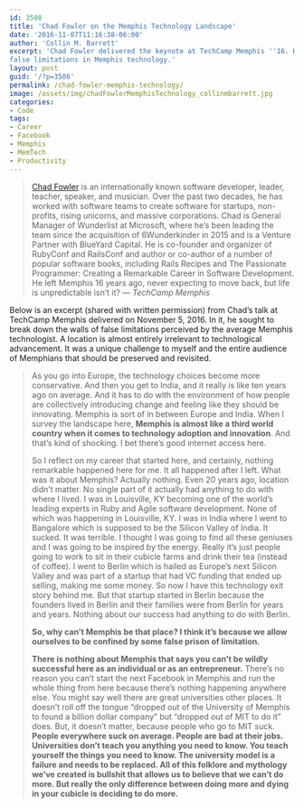 ```yaml
---
id: 3508
title: 'Chad Fowler on the Memphis Technology Landscape'
date: '2016-11-07T11:16:38-06:00'
author: 'Collin M. Barrett'
excerpt: 'Chad Fowler delivered the keynote at TechCamp Memphis ''16. He challenged attendees to break down walls of
false limitations in Memphis technology.'
layout: post
guid: '/?p=3508'
permalink: /chad-fowler-memphis-technology/
image: /assets/img/chadFowlerMemphisTechnology_collinmbarrett.jpg
categories:
- Code
tags:
- Career
- Facebook
- Memphis
- MemTech
- Productivity
---
```


> [Chad Fowler](http://chadfowler.com/) is an internationally known software developer, leader, teacher, speaker, and
musician. Over the past two decades, he has worked with software teams to create software for startups, non-profits,
rising unicorns, and massive corporations. Chad is General Manager of Wunderlist at Microsoft, where he’s been leading
the team since the acquisition of 6Wunderkinder in 2015 and is a Venture Partner with BlueYard Capital. He is co-founder
and organizer of RubyConf and RailsConf and author or co-author of a number of popular software books, including Rails
Recipes and The Passionate Programmer: Creating a Remarkable Career in Software Development. He left Memphis 16 years
ago, never expecting to move back, but life is unpredictable isn’t it?
> — <cite>TechCamp Memphis</cite>

Below is an excerpt (shared with written permission) from Chad’s talk at TechCamp Memphis delivered on November 5, 2016.
In it, he sought to break down the walls of false limitations perceived by the average Memphis technologist. A location
is almost entirely irrelevant to technological advancement. It was a unique challenge to myself and the entire audience
of Memphians that should be preserved and revisited.

> As you go into Europe, the technology choices become more conservative. And then you get to India, and it really is
like ten years ago on average. And it has to do with the environment of how people are collectively introducing change
and feeling like they should be innovating. Memphis is sort of in between Europe and India. When I survey the landscape
here, **Memphis is almost like a third world country when it comes to technology adoption and innovation**. And that’s
kind of shocking. I bet there’s good internet access here.
>
> So I reflect on my career that started here, and certainly, nothing remarkable happened here for me. It all happened
after I left. What was it about Memphis? Actually nothing. Even 20 years ago, location didn’t matter. No single part of
it actually had anything to do with where I lived. I was in Louisville, KY becoming one of the world’s leading experts
in Ruby and Agile software development. None of which was happening in Louisville, KY. I was in India where I went to
Bangalore which is supposed to be the Silicon Valley of India. It sucked. It was terrible. I thought I was going to find
all these geniuses and I was going to be inspired by the energy. Really it’s just people going to work to sit in their
cubicle farms and drink their tea (instead of coffee). I went to Berlin which is hailed as Europe’s next Silicon Valley
and was part of a startup that had VC funding that ended up selling, making me some money. So now I have this technology
exit story behind me. But that startup started in Berlin because the founders lived in Berlin and their families were
from Berlin for years and years. Nothing about our success had anything to do with Berlin.
>
> **So, why can’t Memphis be that place? I think it’s because we allow ourselves to be confined by some false prison of
limitation.**
>
> **There is nothing about Memphis that says you can’t be wildly successful here as an individual or as an
entrepreneur.** There’s no reason you can’t start the next Facebook in Memphis and run the whole thing from here because
there’s nothing happening anywhere else. You might say well there are great universities other places. It doesn’t roll
off the tongue “dropped out of the University of Memphis to found a billion dollar company” but “dropped out of MIT to
do it” does. But, it doesn’t matter, because people who go to MIT suck. **People everywhere suck on average. People are
bad at their jobs. Universities don’t teach you anything you need to know. You teach yourself the things you need to
know. The university model is a failure and needs to be replaced. All of this folklore and mythology we’ve created is
bullshit that allows us to believe that we can’t do more. But really the only difference between doing more and dying in
your cubicle is deciding to do more.**